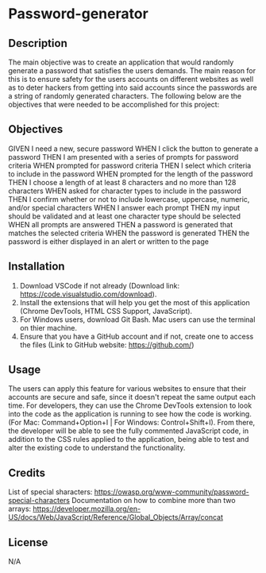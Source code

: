 # Password-generator

## Description

The main objective was to create an application that would randomly generate a password that satisfies the users demands. The main reason for this is to ensure safety for the users accounts on different websites as well as to deter hackers from getting into said accounts since the passwords are a string of randomly generated characters. The following below are the objectives that were needed to be accomplished for this project:

## Objectives
GIVEN I need a new, secure password
WHEN I click the button to generate a password
THEN I am presented with a series of prompts for password criteria
WHEN prompted for password criteria
THEN I select which criteria to include in the password
WHEN prompted for the length of the password
THEN I choose a length of at least 8 characters and no more than 128 characters
WHEN asked for character types to include in the password
THEN I confirm whether or not to include lowercase, uppercase, numeric, and/or special characters
WHEN I answer each prompt
THEN my input should be validated and at least one character type should be selected
WHEN all prompts are answered
THEN a password is generated that matches the selected criteria
WHEN the password is generated
THEN the password is either displayed in an alert or written to the page

## Installation

1.  Download VSCode if not already (Download link: https://code.visualstudio.com/download).
2.  Install the extensions that will help you get the most of this application (Chrome DevTools, HTML CSS Support, JavaScript).
3.  For Windows users, download Git Bash. Mac users can use the terminal on thier machine.
4.  Ensure that you have a GitHub account and if not, create one to access the files (Link to GitHub website: https://github.com/)

## Usage

The users can apply this feature for various websites to ensure that their accounts are secure and safe, since it doesn't repeat the same output each time. For developers, they can use the Chrome DevTools extension to look into the code as the application is running to see how the code is working. (For Mac: Command+Option+I | For Windows: Control+Shift+I). From there, the developer will be able to see the fully commented JavaScript code, in addition to the CSS rules applied to the application, being able to test and alter the existing code to understand the functionality.

## Credits

List of special sharacters: https://owasp.org/www-community/password-special-characters
Documentation on how to combine more than two arrays: https://developer.mozilla.org/en-US/docs/Web/JavaScript/Reference/Global_Objects/Array/concat


## License
N/A